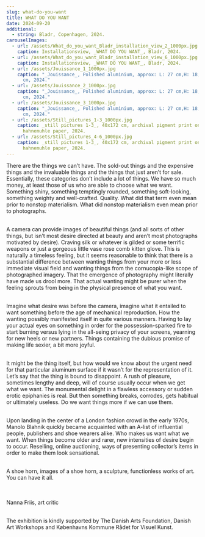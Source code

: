 ```yaml
---
slug: what-do-you-want
title: WHAT DO YOU WANT
date: 2024-09-20
additional:
  - string: Bladr, Copenhagen, 2024.
carouselImages:
  - url: /assets/What_do_you_want_Bladr_installation_view_2_1000px.jpg
    caption: Installationsview, _WHAT DO YOU WANT_, Bladr, 2024.
  - url: /assets/What_do_you_want_Bladr_installation_view_6_1000px.jpg
    caption: Installationsview, _WHAT DO YOU WANT_, Bladr, 2024.
  - url: /assets/Jouissance_1_1000px.jpg
    caption: "_Jouissance_, Polished aluminium, approx: L: 27 cm,H: 18,5 cm, D: 4
      cm, 2024."
  - url: /assets/Jouissance_2_1000px.jpg
    caption: "_Jouissance_, Polished aluminium, approx: L: 27 cm,H: 18,5 cm, D: 4
      cm, 2024."
  - url: /assets/Jouissance_3_1000px.jpg
    caption: "_Jouissance_, Polished aluminium, approx: L: 27 cm,H: 18,5 cm, D: 4
      cm, 2024."
  - url: /assets/Still_pictures_1-3_1000px.jpg
    caption: _still pictures 1-3_, 40x172 cm, archival pigment print on baryta
      hahnemuhle paper, 2024.
  - url: /assets/Still_pictures_4-6_1000px.jpg
    caption: _still pictures 1-3_, 40x172 cm, archival pigment print on baryta
      hahnemuhle paper, 2024.
---
```

<p>There are the things we can’t have. The sold-out things and the expensive things and the invaluable things and the things that just aren’t for sale. Essentially, these categories don’t include a lot of things. We have so much money, at least those of us who are able to choose what we want. Something shiny, something temptingly rounded, something soft-looking, something weighty and well-crafted. Quality. What did that term even mean prior to nonstop materialism. What did nonstop materialism even mean prior to photographs.</p><p><br>A camera can provide images of beautiful things (and all sorts of other things, but isn’t most desire directed at beauty and aren’t most photographs motivated by desire). Craving silk or whatever is gilded or some terrific weapons or just a gorgeous little vase rose comb kitten glove. This is naturally a timeless feeling, but it seems reasonable to think that there is a substantial difference between wanting things from your more or less immediate visual field and wanting things from the cornucopia-like scope of photographed imagery. That the emergence of photography might literally have made us drool more. That actual wanting might be purer when the feeling sprouts from being in the physical presence of what you want.</p><p><br>Imagine what desire was before the camera, imagine what it entailed to want something before the age of mechanical reproduction. How the wanting possibly manifested itself in quite various manners. Having to lay your actual eyes on something in order for the possession-sparked fire to start burning versus lying in the all-seing privacy of your screens, yearning for new heels or new partners. Things containing the dubious promise of making life sexier, a bit more joyful.&nbsp;</p><p><br>It might be the thing itself, but how would we know about the urgent need for that particular aluminum surface if it wasn’t for the representation of it. Let’s say that the thing is bound to disappoint. A rush of pleasure, sometimes lengthy and deep, will of course usually occur when we get what we want. The monumental delight in a flawless accessory or sudden erotic epiphanies is real. But then something breaks, corrodes, gets habitual or ultimately useless. Do we want things more if we can use them.&nbsp;</p><p><br>Upon landing in the center of a London fashion crowd in the early 1970s, Manolo Blahnik quickly became acquainted with an A-list of influential people, publishers and shoe wearers alike. Who makes us want what we want. When things become older and rarer, new intensities of desire begin to occur. Reselling, online auctioning, ways of presenting collector’s items in order to make them look sensational.&nbsp;</p><p><br>A shoe horn, images of a shoe horn, a sculpture, functionless works of art. You can have it all.</p><p><br><br>Nanna Friis, art critic</p><p></p><p><br>The exhibition is kindly supported by The Danish Arts Foundation, Danish Art Workshops and Københavns Kommune Rådet for Visuel Kunst.</p>